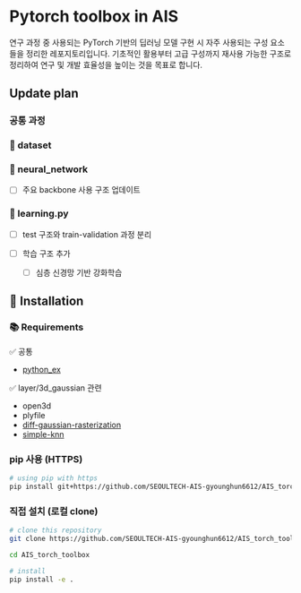 # Pytorch toolbox in AIS

연구 과정 중 사용되는 PyTorch 기반의 딥러닝 모델 구현 시 자주 사용되는 구성 요소들을 정리한 레포지토리입니다.
기초적인 활용부터 고급 구성까지 재사용 가능한 구조로 정리하여 연구 및 개발 효율성을 높이는 것을 목표로 합니다.

## Update plan

### 공통 과정

### 📁 dataset

### 📁 neural_network

- [ ] 주요 backbone 사용 구조 업데이트

### 📄 learning.py

- [ ] test 구조와 train-validation 과정 분리

- [ ] 학습 구조 추가
  - [ ] 심층 신경망 기반 강화학습

## 🔧 Installation

### 📚 Requirements

✅ 공통

- [python_ex](https://github.com/SEOULTECH-AIS-gyounghun6612/AIS_python_ex.git)

✅ layer/3d_gaussian 관련

- open3d
- plyfile
- [diff-gaussian-rasterization](https://github.com/graphdeco-inria/diff-gaussian-rasterization)
- [simple-knn](https://gitlab.inria.fr/bkerbl/simple-knn.git)

### pip 사용 (HTTPS)

```bash
# using pip with https
pip install git+https://github.com/SEOULTECH-AIS-gyounghun6612/AIS_torch_toolbox.git@ver_alpha
```

### 직접 설치 (로컬 clone)

```bash
# clone this repository
git clone https://github.com/SEOULTECH-AIS-gyounghun6612/AIS_torch_toolbox.git

cd AIS_torch_toolbox

# install 
pip install -e .
```
